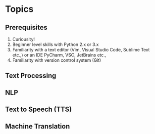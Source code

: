 # Topics

## Prerequisites
1. Curiousity!
2. Beginner level skills with Python 2.x or 3.x
3. Familiarity with a text editor (Vim, Visual Studio Code, Sublime Text etc.,) or an IDE PyCharm, VSC, JetBrains etc.,
4. Familiarity with version control system (Git)

## Text Processing

## NLP

## Text to Speech (TTS)

## Machine Translation

